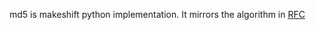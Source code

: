 md5 is makeshift python implementation. It mirrors the algorithm in [RFC](https://tools.ietf.org/html/rfc1321) 